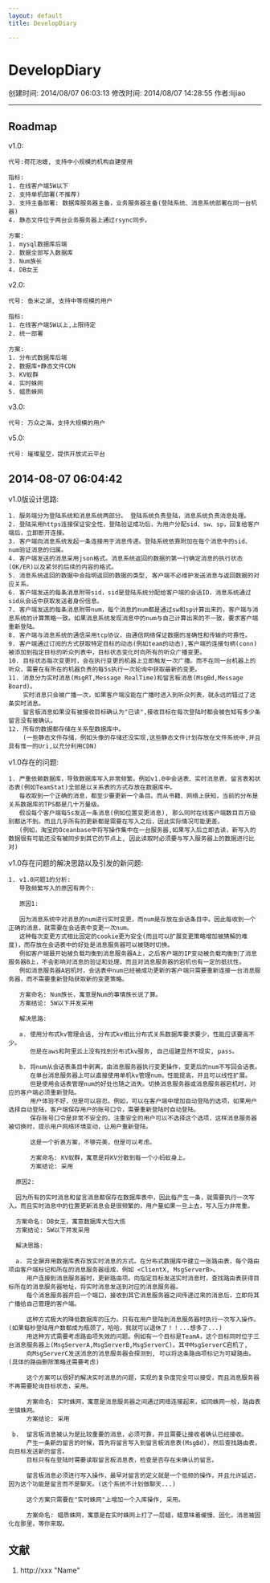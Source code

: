 ```yaml
---
layout: default
title: DevelopDiary

---
```


# DevelopDiary
创建时间: 2014/08/07 06:03:13  修改时间: 2014/08/07 14:28:55 作者:lijiao

----
## Roadmap

v1.0:

	代号:荷花池塘, 支持中小规模的机构自建使用
	
	指标:
	1. 在线客户端5W以下
	2. 支持单机部署(不推荐)
	3. 支持主备部署: 数据库服务器主备，业务服务器主备(登陆系统、消息系统部署在同一台机器)
	4. 静态文件位于两台业务服务器上通过rsync同步。
	
	方案:
	1. mysql数据库后端
	2. 数据全部写入数据库
	3. Num族长
	4. DB女王

v2.0:

	代号: 鱼米之湖, 支持中等规模的用户
	
	指标:
	1. 在线客户端5W以上,上限待定
	2. 统一部署
	
	方案:
	1. 分布式数据库后端
	2. 数据库+静态文件CDN
	3. KV蚁群
	4. 实时蛛网
	5. 蜡质蛛网

v3.0:

	代号: 万众之海，支持大规模的用户

v5.0:

	代号: 璀璨星空，提供开放式云平台


## 2014-08-07 06:04:42

v1.0版设计思路:

	1. 服务端分为登陆系统和消息系统两部分。 登陆系统负责登陆，消息系统负责消息处理。
	2. 登陆采用https连接保证安全性，登陆验证成功后，为用户分配sid、sw、sp，回复给客户端后，立即断开连接。
	3. 客户端向消息系统发起一条连接用于消息传递。登陆系统依靠附加在每个消息中的sid、num验证消息的归属。
	4. 客户端发送的消息采用json格式。消息系统返回的数据的第一行确定消息的执行状态(OK/ER)以及紧邻的后续的内容的格式。
	5. 消息系统返回的数据中会指明返回的数据的类型, 客户端不必维护发送消息与返回数据的对应关系。
	6. 客户端发送的每条消息附带sid，sid是登陆系统分配给客户端的会话ID，消息系统通过sid从会话中获取发送者身份信息。
	7. 客户端发送的每条消息附带num，每个消息的num都是通过sw和sp计算出来的，客户端与消息系统的计算策略一致。如果消息系统发现消息中的num与自己计算出来的不一致，要求客户端重新登陆。
	8. 客户端与消息系统的通信采用tcp协议，由通信网络保证数据的准确性和传输的可靠性。
	9. 客户端通过订阅的方式获取特定目标的动态(例如team的动态),客户端的连接句柄(conn)被添加到指定目标的听众列表中，目标状态变化时向所有的听众广播变更。
	10. 目标状态每次变更时，会在执行变更的机器上立即触发一次广播。而不在同一台机器上的听众，需要在有所在的机器负责的每5s执行一次轮询中获取最新的变更。
	11. 消息分为实时消息(MsgRT,Message RealTime)和留言板消息(MsgBd,Message Board)。
	    实时消息只会被广播一次，如果客户端没能在广播时进入到听众列表，就永远的错过了这条实时消息。
	    留言板消息如果没有被接收目标确认为"已读",接收目标在每次登陆时都会被告知有多少条留言没有被确认。
	12. 所有的数据都存储在关系型数据库中。
	    (一些静态文件存储，例如头像的存储还没实现,这些静态文件计划存放在文件系统中,并且具有惟一的Uri,以充分利用CDN)

v1.0存在的问题:

	1. 严重依赖数据库，导致数据库写入非常频繁。例如v1.0中会话表、实时消息表、留言表和状态表(例如TeamStat)全部是以关系表的方式存放在数据库中。
	   每收取到一个正确的消息，都至少要更新一个条目。而从书籍、网络上获知，当前的分布是关系数据库的TPS都是几十万量级。
	   假设每个客户端每5s发送一条消息(例如位置变更消息), 那么同时在线客户端数目百万级别都达不到。而且几乎所有的更新都是需要在写入之后，因此实际情况可能更差。
	   (例如，淘宝的Oceanbase中将写操作集中在一台服务器,如果写入后立即去读，新写入的数据很有可能还没有被同步到其它的节点上, 因此读取时必须要与写入服务器上的数据进行比对)

v1.0存在问题的解决思路以及引发的新问题:

	1. v1.0问题1的分析:
	   导致频繁写入的原因有两个:

	   原因1:

	   因为消息系统中对消息的num进行实时变更，而num是存放在会话条目中。因此每收到一个正确的消息，就需要在会话表中变更一次num。
	   这种每次变更方式相比固定的cookie更为安全(而且可以扩展变更策略增加被猜解的难度)，而存放在会话表中的好处是消息服务器可以被随时切换。
	   例如客户端最开始被负载均衡到消息服务器A上，之后客户端的IP变动被负载均衡到了消息服务器B上，不会影响对消息的验证和处理。而且对消息服务器的宕机也有一定的抵抗性。
	   例如消息服务器A宕机时，会话表中num已经被成功更新的客户端只需要重新连接一台消息服务器，而不需要重新登陆获取新的变更策略。

	   方案命名: Num族长，寓意是Num的事情族长说了算。
	   方案结论: 5W以下并发采用

	   解决思路:

	   a. 使用分布式kv管理会话, 分布式kv相比分布式关系数据库要求要少，性能应该要高不少。
	      但是在aws和阿里云上没有找到分布式kv服务, 自己组建显然不现实, pass。

	   b. 将num从会话表条目中剥离，由消息服务器执行变更操作，变更后的num不写回会话表。
	      在单台消息服务器上可以直接使用单机kv管理num，性能提高，并且可以线性扩展。
	      但是使用会话表管理num的好处也随之消失。切换消息服务器或消息服务器宕机时，对应的客户端必须重新登陆。
	      用户体验不好，但是可以容忍。例如，可以在客户端中增加自动登陆的选项，如果用户选择自动登陆，客户端保存用户的账号口令，需要重新登陆时自动登陆。
	      保存账号口令是非常不安全的，注重安全的用户可以不选择这个选项，这样消息服务器被切换时，提示用户网络环境变动，让用户重新登陆。

	      这是一个折衷方案，不够完美，但是可以考虑。

	      方案命名: KV蚁群，寓意是将KV分散到每一个小蚂蚁身上。
	      方案结论: 采用

	  原因2:

	  因为所有的实时消息和留言消息都保存在数据库表中，因此每产生一条，就需要执行一次写入。而且实时消息中的位置更新消息会是很频繁的，用户量如果一旦上去，写入压力非常重。

	  方案命名: DB女王，寓意数据库大包大揽
	  方案结论: 5W以下并发采用

	  解决思路:

	  a. 完全摒弃用数据库表存放实时消息的方式。在分布式数据库中建立一张路由表，每个路由项由客户端标记和所在的消息服务器组成，例如 <ClientX, MsgServerB>。
	     用户连接到消息服务器时，更新路由项。向指定目标发送实时消息时，查找路由表获得目标所在的消息服务器地址，将实时消息发送到对应的消息服务器。
	     每个消息服务器开启一个端口，接收到其它消息服务器之间传递过来的消息后，立即将其广播给自己管理的客户端。

	     这种方式极大的降低数据库的压力。只有在用户登陆到消息服务器时执行一次写入操作。(如果每秒登陆用户数都成为瓶颈了，哈哈，我就可以退休了！！...想多了...)
	     用这种方式需要考虑路由项失效的问题。例如有一个目标是TeamA，这个目标同时位于三台消息服务器上(MsgServerA,MsgServerB,MsgServerC)。其中MsgServerC宕机了,
	     向MsgServerC发送消息的消息服务器会探测到, 可以将这条路由项标记为可疑路由。(具体的路由删除策略还需要考虑)

	     这个方案可以很好的解决实时消息的问题，实现的复杂度完全可以接受，而且消息服务器不再需要轮询目标状态，采用。

	     方案命名: 实时蛛网，寓意是消息服务器之间通过网络连接起来，如同蛛网一般，路由表坐镇蛛网。
	     方案结论: 采用

	 b.  留言板消息被认为是比较重要的消息，必须可靠，并且需要让接收者确认已经接收。
	     产生一条新的留言的时候，首先将留言写入到留言板消息表(MsgBd)，然后查找路由表，向目标发送新的留言。
	     目标只有在登陆时需要读取留言板消息表，检查是否存在未确认的留言。

	     留言板消息必须进行写入操作，最早对留言的定义就是一个低频的操作，并且允许延迟，因为这个功能是留言而不是聊天。(这个系统不计划做聊天...)

	     这个方案只需要在"实时蛛网"上增加一个入库操作, 采用。

	     方案命名: 蜡质蛛网，寓意是在实时蛛网上打了一层蜡，蜡意味着缓慢、固化，消息被固化在那里，等你来取。

## 文献
1. http://xxx  "Name"


